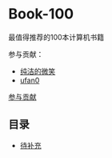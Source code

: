 # Book-100

最值得推荐的100本计算机书籍

参与贡献：

- [纯洁的微笑](https://github.com/ityouknow)
- [ufan0](https://github.com/ufan0/)


[参与贡献](https://github.com/ityouknow/book-100/issues/new)

## 目录

- [待补充](#)




